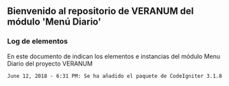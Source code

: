 ## Bienvenido al repositorio de VERANUM del módulo 'Menú Diario'



### Log de elementos

En este documento de indican los elementos e instancias del módulo Menu Diario del proyecto VERANUM

```markdown
June 12, 2018 - 6:31 PM: Se ha añadido el paquete de CodeIgniter 3.1.8
